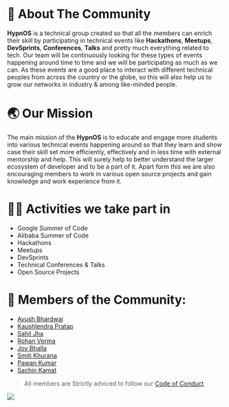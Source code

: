 # :triangular_flag_on_post: About The Community
**HypnOS** is a technical group created so that all the members can enrich their skill by participating in technical events like **Hackathons**, **Meetups**, **DevSprints**, **Conferences**, **Talks** and pretty much everything related to tech. Our team will be continuously looking for these types of events happening around time to time and we will be participating as much as we can. As these events are a good place to interact with different technical peoples from across the country or the globe, so this will also help us to grow our networks in industry & among like-minded people.

# :earth_asia: Our Mission
The main mission of the **HypnOS** is to educate and engage more students into various technical events happening around so that they learn and show case their skill set more efficiently, effectively and in less time with external mentorship and help. This will surely help to better understand the larger ecosystem of developer and to be a part of it. Apart form this we are also encouraging members to work in various open source projects and gain knowledge and work experience from it.

# 👨‍💻 Activities we take part in
* Google Summer of Code
* Alibaba Summer of Code
* Hackathons 
* Meetups
* DevSprints 
* Technical Conferences & Talks
* Open Source Projects

# :stars: Members of the Community:

- [Ayush Bhardwaj](https://github.com/hastagAB)
- [Kaushlendra Pratap](https://github.com/Kaushl2208)
- [Sahil Jha](https://github.com/sjha2048)
- [Rohan Verma](https://github.com/rohanvtk)
- [Joy Bhalla](https://github.com/joybhallaa)
- [Smiti Khurana](https://github.com/smiti-123)
- [Pawan Kumar](https://github.com/Prodyte)
- [Sachin Kamat](https://github.com/codeKAMAT)

> All members are Strictly adviced to follow our [Code of Conduct](/CODE_OF_CONDUCT.md)

[![](https://img.shields.io/badge/</>%20With%20❤️%20By-Hypnos-red)](https://github.com/Hypn-OS)
